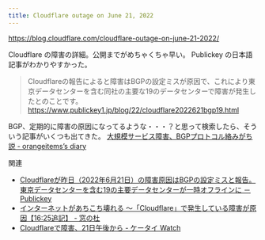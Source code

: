 ```yaml
---
title: Cloudflare outage on June 21, 2022
---
```


https://blog.cloudflare.com/cloudflare-outage-on-june-21-2022/

Cloudflare の障害の詳細。公開までがめちゃくちゃ早い。
Publickey の日本語記事がわかりやすかった。

> Cloudflareの報告によると障害はBGPの設定ミスが原因で、これにより東京データセンターを含む同社の主要な19のデータセンターで障害が発生したとのことです。
> https://www.publickey1.jp/blog/22/cloudflare2022621bgp19.html

BGP、定期的に障害の原因になってるような・・・？と思って検索したら、そういう記事がいくつも出てきた。
[大規模サービス障害、BGPプロトコル絡みがち説 - orangeitems’s diary](https://www.orangeitems.com/entry/2021/10/11/163550)

関連

- [Cloudflareが昨日（2022年6月21日）の障害原因はBGPの設定ミスと報告。東京データセンターを含む19の主要データセンターが一時オフラインに － Publickey](https://www.publickey1.jp/blog/22/cloudflare2022621bgp19.html)
- [インターネットがあちこち壊れる ～「Cloudflare」で発生している障害が原因【16:25追記】 - 窓の杜](https://forest.watch.impress.co.jp/docs/news/1418927.html)
- [Cloudflareで障害、21日午後から - ケータイ Watch](https://k-tai.watch.impress.co.jp/docs/news/1418919.html)

